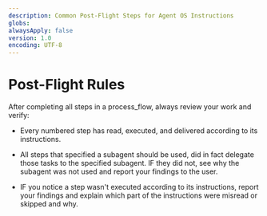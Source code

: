 ```yaml
---
description: Common Post-Flight Steps for Agent OS Instructions
globs:
alwaysApply: false
version: 1.0
encoding: UTF-8
---
```


# Post-Flight Rules

After completing all steps in a process_flow, always review your work and
verify:

- Every numbered step has read, executed, and delivered according to its
  instructions.

- All steps that specified a subagent should be used, did in fact delegate those
  tasks to the specified subagent. IF they did not, see why the subagent was not
  used and report your findings to the user.

- IF you notice a step wasn't executed according to its instructions, report
  your findings and explain which part of the instructions were misread or
  skipped and why.
